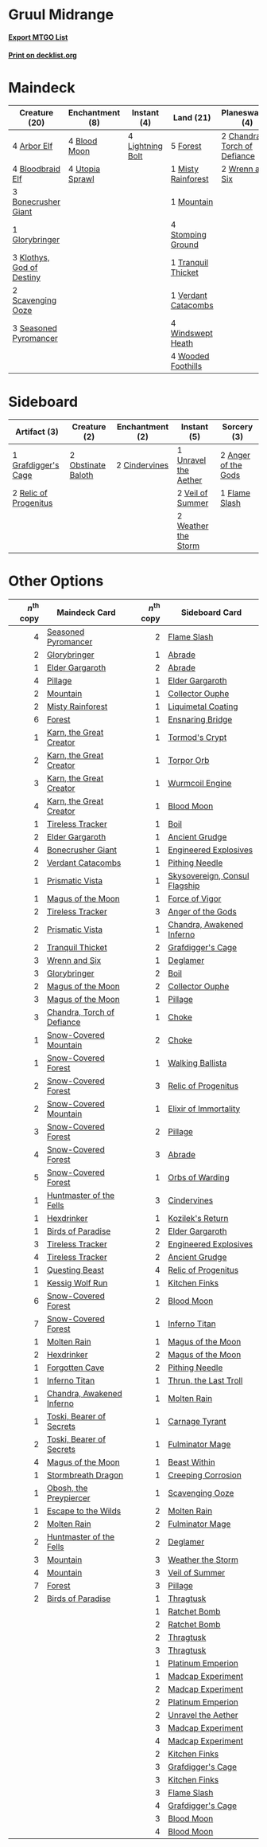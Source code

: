 # Gruul Midrange

#### [Export MTGO List](../collection/Gruul%20Midrange/Gruul%20Midrange.txt)
#### [Print on decklist.org](http://decklist.org/?deckmain=4%09Arbor%20Elf%0A4%09Blood%20Moon%0A4%09Bloodbraid%20Elf%0A3%09Bonecrusher%20Giant%0A2%09Chandra,%20Torch%20of%20Defiance%0A5%09Forest%0A1%09Glorybringer%0A3%09Klothys,%20God%20of%20Destiny%0A4%09Lightning%20Bolt%0A1%09Misty%20Rainforest%0A1%09Mountain%0A3%09Pillage%0A2%09Scavenging%20Ooze%0A3%09Seasoned%20Pyromancer%0A4%09Stomping%20Ground%0A1%09Tranquil%20Thicket%0A4%09Utopia%20Sprawl%0A1%09Verdant%20Catacombs%0A4%09Windswept%20Heath%0A4%09Wooded%20Foothills%0A2%09Wrenn%20and%20Six&deckside=2%09Anger%20of%20the%20Gods%0A2%09Cindervines%0A1%09Flame%20Slash%0A1%09Grafdigger's%20Cage%0A2%09Obstinate%20Baloth%0A2%09Relic%20of%20Progenitus%0A1%09Unravel%20the%20Aether%0A2%09Veil%20of%20Summer%0A2%09Weather%20the%20Storm)
# Maindeck

|                                           Creature (20)                                            |                                     Enchantment (8)                                      |                                      Instant (4)                                       |                                          Land (21)                                           |                                           Planeswalker (4)                                            |                                    Sorcery (3)                                    |
|----------------------------------------------------------------------------------------------------|------------------------------------------------------------------------------------------|----------------------------------------------------------------------------------------|----------------------------------------------------------------------------------------------|-------------------------------------------------------------------------------------------------------|-----------------------------------------------------------------------------------|
|4 [Arbor Elf](http://gatherer.wizards.com/Pages/Card/Details.aspx?multiverseid=442149)              |4 [Blood Moon](http://gatherer.wizards.com/Pages/Card/Details.aspx?multiverseid=45386)    |4 [Lightning Bolt](http://gatherer.wizards.com/Pages/Card/Details.aspx?multiverseid=806)|5 [Forest](http://gatherer.wizards.com/Pages/Card/Details.aspx?multiverseid=439860)           |2 [Chandra, Torch of Defiance](http://gatherer.wizards.com/Pages/Card/Details.aspx?multiverseid=417683)|3 [Pillage](http://gatherer.wizards.com/Pages/Card/Details.aspx?multiverseid=14755)|
|4 [Bloodbraid Elf](http://gatherer.wizards.com/Pages/Card/Details.aspx?multiverseid=185053)         |4 [Utopia Sprawl](http://gatherer.wizards.com/Pages/Card/Details.aspx?multiverseid=442181)|                                                                                        |1 [Misty Rainforest](http://gatherer.wizards.com/Pages/Card/Details.aspx?multiverseid=405102) |2 [Wrenn and Six](http://gatherer.wizards.com/Pages/Card/Details.aspx?multiverseid=464166)             |                                                                                   |
|3 [Bonecrusher Giant](http://gatherer.wizards.com/Pages/Card/Details.aspx?multiverseid=473077)      |                                                                                          |                                                                                        |1 [Mountain](http://gatherer.wizards.com/Pages/Card/Details.aspx?multiverseid=439859)         |                                                                                                       |                                                                                   |
|1 [Glorybringer](http://gatherer.wizards.com/Pages/Card/Details.aspx?multiverseid=426836)           |                                                                                          |                                                                                        |4 [Stomping Ground](http://gatherer.wizards.com/Pages/Card/Details.aspx?multiverseid=405110)  |                                                                                                       |                                                                                   |
|3 [Klothys, God of Destiny](http://gatherer.wizards.com/Pages/Card/Details.aspx?multiverseid=476471)|                                                                                          |                                                                                        |1 [Tranquil Thicket](http://gatherer.wizards.com/Pages/Card/Details.aspx?multiverseid=220494) |                                                                                                       |                                                                                   |
|2 [Scavenging Ooze](http://gatherer.wizards.com/Pages/Card/Details.aspx?multiverseid=420783)        |                                                                                          |                                                                                        |1 [Verdant Catacombs](http://gatherer.wizards.com/Pages/Card/Details.aspx?multiverseid=405113)|                                                                                                       |                                                                                   |
|3 [Seasoned Pyromancer](http://gatherer.wizards.com/Pages/Card/Details.aspx?multiverseid=464094)    |                                                                                          |                                                                                        |4 [Windswept Heath](http://gatherer.wizards.com/Pages/Card/Details.aspx?multiverseid=405115)  |                                                                                                       |                                                                                   |
|                                                                                                    |                                                                                          |                                                                                        |4 [Wooded Foothills](http://gatherer.wizards.com/Pages/Card/Details.aspx?multiverseid=405116) |                                                                                                       |                                                                                   |


# Sideboard

|                                          Artifact (3)                                          |                                        Creature (2)                                         |                                    Enchantment (2)                                     |                                          Instant (5)                                          |                                         Sorcery (3)                                          |
|------------------------------------------------------------------------------------------------|---------------------------------------------------------------------------------------------|----------------------------------------------------------------------------------------|-----------------------------------------------------------------------------------------------|----------------------------------------------------------------------------------------------|
|1 [Grafdigger's Cage](http://gatherer.wizards.com/Pages/Card/Details.aspx?multiverseid=278452)  |2 [Obstinate Baloth](http://gatherer.wizards.com/Pages/Card/Details.aspx?multiverseid=438745)|2 [Cindervines](http://gatherer.wizards.com/Pages/Card/Details.aspx?multiverseid=457305)|1 [Unravel the Aether](http://gatherer.wizards.com/Pages/Card/Details.aspx?multiverseid=378515)|2 [Anger of the Gods](http://gatherer.wizards.com/Pages/Card/Details.aspx?multiverseid=438682)|
|2 [Relic of Progenitus](http://gatherer.wizards.com/Pages/Card/Details.aspx?multiverseid=174824)|                                                                                             |                                                                                        |2 [Veil of Summer](http://gatherer.wizards.com/Pages/Card/Details.aspx?multiverseid=466952)    |1 [Flame Slash](http://gatherer.wizards.com/Pages/Card/Details.aspx?multiverseid=416914)      |
|                                                                                                |                                                                                             |                                                                                        |2 [Weather the Storm](http://gatherer.wizards.com/Pages/Card/Details.aspx?multiverseid=464140) |                                                                                              |


# Other Options

|*n*<sup>th</sup> copy|                                            Maindeck Card                                            |*n*<sup>th</sup> copy|                                             Sideboard Card                                             |
|--------------------:|-----------------------------------------------------------------------------------------------------|--------------------:|--------------------------------------------------------------------------------------------------------|
|                    4|[Seasoned Pyromancer](http://gatherer.wizards.com/Pages/Card/Details.aspx?multiverseid=464094)       |                    2|[Flame Slash](http://gatherer.wizards.com/Pages/Card/Details.aspx?multiverseid=416914)                  |
|                    2|[Glorybringer](http://gatherer.wizards.com/Pages/Card/Details.aspx?multiverseid=426836)              |                    1|[Abrade](http://gatherer.wizards.com/Pages/Card/Details.aspx?multiverseid=430772)                       |
|                    1|[Elder Gargaroth](http://gatherer.wizards.com/Pages/Card/Details.aspx?multiverseid=485502)           |                    2|[Abrade](http://gatherer.wizards.com/Pages/Card/Details.aspx?multiverseid=430772)                       |
|                    4|[Pillage](http://gatherer.wizards.com/Pages/Card/Details.aspx?multiverseid=14755)                    |                    1|[Elder Gargaroth](http://gatherer.wizards.com/Pages/Card/Details.aspx?multiverseid=485502)              |
|                    2|[Mountain](http://gatherer.wizards.com/Pages/Card/Details.aspx?multiverseid=439859)                  |                    1|[Collector Ouphe](http://gatherer.wizards.com/Pages/Card/Details.aspx?multiverseid=464107)              |
|                    2|[Misty Rainforest](http://gatherer.wizards.com/Pages/Card/Details.aspx?multiverseid=405102)          |                    1|[Liquimetal Coating](http://gatherer.wizards.com/Pages/Card/Details.aspx?multiverseid=389578)           |
|                    6|[Forest](http://gatherer.wizards.com/Pages/Card/Details.aspx?multiverseid=439860)                    |                    1|[Ensnaring Bridge](http://gatherer.wizards.com/Pages/Card/Details.aspx?multiverseid=15866)              |
|                    1|[Karn, the Great Creator](http://gatherer.wizards.com/Pages/Card/Details.aspx?multiverseid=460928)   |                    1|[Tormod's Crypt](http://gatherer.wizards.com/Pages/Card/Details.aspx?multiverseid=389723)               |
|                    2|[Karn, the Great Creator](http://gatherer.wizards.com/Pages/Card/Details.aspx?multiverseid=460928)   |                    1|[Torpor Orb](http://gatherer.wizards.com/Pages/Card/Details.aspx?multiverseid=233069)                   |
|                    3|[Karn, the Great Creator](http://gatherer.wizards.com/Pages/Card/Details.aspx?multiverseid=460928)   |                    1|[Wurmcoil Engine](http://gatherer.wizards.com/Pages/Card/Details.aspx?multiverseid=389756)              |
|                    4|[Karn, the Great Creator](http://gatherer.wizards.com/Pages/Card/Details.aspx?multiverseid=460928)   |                    1|[Blood Moon](http://gatherer.wizards.com/Pages/Card/Details.aspx?multiverseid=45386)                    |
|                    1|[Tireless Tracker](http://gatherer.wizards.com/Pages/Card/Details.aspx?multiverseid=409997)          |                    1|[Boil](http://gatherer.wizards.com/Pages/Card/Details.aspx?multiverseid=14630)                          |
|                    2|[Elder Gargaroth](http://gatherer.wizards.com/Pages/Card/Details.aspx?multiverseid=485502)           |                    1|[Ancient Grudge](http://gatherer.wizards.com/Pages/Card/Details.aspx?multiverseid=235600)               |
|                    4|[Bonecrusher Giant](http://gatherer.wizards.com/Pages/Card/Details.aspx?multiverseid=473077)         |                    1|[Engineered Explosives](http://gatherer.wizards.com/Pages/Card/Details.aspx?multiverseid=50139)         |
|                    2|[Verdant Catacombs](http://gatherer.wizards.com/Pages/Card/Details.aspx?multiverseid=405113)         |                    1|[Pithing Needle](http://gatherer.wizards.com/Pages/Card/Details.aspx?multiverseid=129526)               |
|                    1|[Prismatic Vista](http://gatherer.wizards.com/Pages/Card/Details.aspx?multiverseid=464193)           |                    1|[Skysovereign, Consul Flagship](http://gatherer.wizards.com/Pages/Card/Details.aspx?multiverseid=417807)|
|                    1|[Magus of the Moon](http://gatherer.wizards.com/Pages/Card/Details.aspx?multiverseid=136152)         |                    1|[Force of Vigor](http://gatherer.wizards.com/Pages/Card/Details.aspx?multiverseid=464113)               |
|                    2|[Tireless Tracker](http://gatherer.wizards.com/Pages/Card/Details.aspx?multiverseid=409997)          |                    3|[Anger of the Gods](http://gatherer.wizards.com/Pages/Card/Details.aspx?multiverseid=438682)            |
|                    2|[Prismatic Vista](http://gatherer.wizards.com/Pages/Card/Details.aspx?multiverseid=464193)           |                    1|[Chandra, Awakened Inferno](http://gatherer.wizards.com/Pages/Card/Details.aspx?multiverseid=466881)    |
|                    2|[Tranquil Thicket](http://gatherer.wizards.com/Pages/Card/Details.aspx?multiverseid=220494)          |                    2|[Grafdigger's Cage](http://gatherer.wizards.com/Pages/Card/Details.aspx?multiverseid=278452)            |
|                    3|[Wrenn and Six](http://gatherer.wizards.com/Pages/Card/Details.aspx?multiverseid=464166)             |                    1|[Deglamer](http://gatherer.wizards.com/Pages/Card/Details.aspx?multiverseid=154160)                     |
|                    3|[Glorybringer](http://gatherer.wizards.com/Pages/Card/Details.aspx?multiverseid=426836)              |                    2|[Boil](http://gatherer.wizards.com/Pages/Card/Details.aspx?multiverseid=14630)                          |
|                    2|[Magus of the Moon](http://gatherer.wizards.com/Pages/Card/Details.aspx?multiverseid=136152)         |                    2|[Collector Ouphe](http://gatherer.wizards.com/Pages/Card/Details.aspx?multiverseid=464107)              |
|                    3|[Magus of the Moon](http://gatherer.wizards.com/Pages/Card/Details.aspx?multiverseid=136152)         |                    1|[Pillage](http://gatherer.wizards.com/Pages/Card/Details.aspx?multiverseid=14755)                       |
|                    3|[Chandra, Torch of Defiance](http://gatherer.wizards.com/Pages/Card/Details.aspx?multiverseid=417683)|                    1|[Choke](http://gatherer.wizards.com/Pages/Card/Details.aspx?multiverseid=45431)                         |
|                    1|[Snow-Covered Mountain](http://gatherer.wizards.com/Pages/Card/Details.aspx?multiverseid=121233)     |                    2|[Choke](http://gatherer.wizards.com/Pages/Card/Details.aspx?multiverseid=45431)                         |
|                    1|[Snow-Covered Forest](http://gatherer.wizards.com/Pages/Card/Details.aspx?multiverseid=121192)       |                    1|[Walking Ballista](http://gatherer.wizards.com/Pages/Card/Details.aspx?multiverseid=423848)             |
|                    2|[Snow-Covered Forest](http://gatherer.wizards.com/Pages/Card/Details.aspx?multiverseid=121192)       |                    3|[Relic of Progenitus](http://gatherer.wizards.com/Pages/Card/Details.aspx?multiverseid=174824)          |
|                    2|[Snow-Covered Mountain](http://gatherer.wizards.com/Pages/Card/Details.aspx?multiverseid=121233)     |                    1|[Elixir of Immortality](http://gatherer.wizards.com/Pages/Card/Details.aspx?multiverseid=222711)        |
|                    3|[Snow-Covered Forest](http://gatherer.wizards.com/Pages/Card/Details.aspx?multiverseid=121192)       |                    2|[Pillage](http://gatherer.wizards.com/Pages/Card/Details.aspx?multiverseid=14755)                       |
|                    4|[Snow-Covered Forest](http://gatherer.wizards.com/Pages/Card/Details.aspx?multiverseid=121192)       |                    3|[Abrade](http://gatherer.wizards.com/Pages/Card/Details.aspx?multiverseid=430772)                       |
|                    5|[Snow-Covered Forest](http://gatherer.wizards.com/Pages/Card/Details.aspx?multiverseid=121192)       |                    1|[Orbs of Warding](http://gatherer.wizards.com/Pages/Card/Details.aspx?multiverseid=398551)              |
|                    1|[Huntmaster of the Fells](http://gatherer.wizards.com/Pages/Card/Details.aspx?multiverseid=262875)   |                    3|[Cindervines](http://gatherer.wizards.com/Pages/Card/Details.aspx?multiverseid=457305)                  |
|                    1|[Hexdrinker](http://gatherer.wizards.com/Pages/Card/Details.aspx?multiverseid=464117)                |                    1|[Kozilek's Return](http://gatherer.wizards.com/Pages/Card/Details.aspx?multiverseid=407608)             |
|                    1|[Birds of Paradise](http://gatherer.wizards.com/Pages/Card/Details.aspx?multiverseid=129906)         |                    2|[Elder Gargaroth](http://gatherer.wizards.com/Pages/Card/Details.aspx?multiverseid=485502)              |
|                    3|[Tireless Tracker](http://gatherer.wizards.com/Pages/Card/Details.aspx?multiverseid=409997)          |                    2|[Engineered Explosives](http://gatherer.wizards.com/Pages/Card/Details.aspx?multiverseid=50139)         |
|                    4|[Tireless Tracker](http://gatherer.wizards.com/Pages/Card/Details.aspx?multiverseid=409997)          |                    2|[Ancient Grudge](http://gatherer.wizards.com/Pages/Card/Details.aspx?multiverseid=235600)               |
|                    1|[Questing Beast](http://gatherer.wizards.com/Pages/Card/Details.aspx?multiverseid=473133)            |                    4|[Relic of Progenitus](http://gatherer.wizards.com/Pages/Card/Details.aspx?multiverseid=174824)          |
|                    1|[Kessig Wolf Run](http://gatherer.wizards.com/Pages/Card/Details.aspx?multiverseid=233256)           |                    1|[Kitchen Finks](http://gatherer.wizards.com/Pages/Card/Details.aspx?multiverseid=370458)                |
|                    6|[Snow-Covered Forest](http://gatherer.wizards.com/Pages/Card/Details.aspx?multiverseid=121192)       |                    2|[Blood Moon](http://gatherer.wizards.com/Pages/Card/Details.aspx?multiverseid=45386)                    |
|                    7|[Snow-Covered Forest](http://gatherer.wizards.com/Pages/Card/Details.aspx?multiverseid=121192)       |                    1|[Inferno Titan](http://gatherer.wizards.com/Pages/Card/Details.aspx?multiverseid=376371)                |
|                    1|[Molten Rain](http://gatherer.wizards.com/Pages/Card/Details.aspx?multiverseid=425928)               |                    1|[Magus of the Moon](http://gatherer.wizards.com/Pages/Card/Details.aspx?multiverseid=136152)            |
|                    2|[Hexdrinker](http://gatherer.wizards.com/Pages/Card/Details.aspx?multiverseid=464117)                |                    2|[Magus of the Moon](http://gatherer.wizards.com/Pages/Card/Details.aspx?multiverseid=136152)            |
|                    1|[Forgotten Cave](http://gatherer.wizards.com/Pages/Card/Details.aspx?multiverseid=376344)            |                    2|[Pithing Needle](http://gatherer.wizards.com/Pages/Card/Details.aspx?multiverseid=129526)               |
|                    1|[Inferno Titan](http://gatherer.wizards.com/Pages/Card/Details.aspx?multiverseid=376371)             |                    1|[Thrun, the Last Troll](http://gatherer.wizards.com/Pages/Card/Details.aspx?multiverseid=214050)        |
|                    1|[Chandra, Awakened Inferno](http://gatherer.wizards.com/Pages/Card/Details.aspx?multiverseid=466881) |                    1|[Molten Rain](http://gatherer.wizards.com/Pages/Card/Details.aspx?multiverseid=425928)                  |
|                    1|[Toski, Bearer of Secrets](http://gatherer.wizards.com/Pages/Card/Details.aspx?multiverseid=503813)  |                    1|[Carnage Tyrant](http://gatherer.wizards.com/Pages/Card/Details.aspx?multiverseid=435334)               |
|                    2|[Toski, Bearer of Secrets](http://gatherer.wizards.com/Pages/Card/Details.aspx?multiverseid=503813)  |                    1|[Fulminator Mage](http://gatherer.wizards.com/Pages/Card/Details.aspx?multiverseid=397686)              |
|                    4|[Magus of the Moon](http://gatherer.wizards.com/Pages/Card/Details.aspx?multiverseid=136152)         |                    1|[Beast Within](http://gatherer.wizards.com/Pages/Card/Details.aspx?multiverseid=446158)                 |
|                    1|[Stormbreath Dragon](http://gatherer.wizards.com/Pages/Card/Details.aspx?multiverseid=373679)        |                    1|[Creeping Corrosion](http://gatherer.wizards.com/Pages/Card/Details.aspx?multiverseid=214029)           |
|                    1|[Obosh, the Preypiercer](http://gatherer.wizards.com/Pages/Card/Details.aspx?multiverseid=479748)    |                    1|[Scavenging Ooze](http://gatherer.wizards.com/Pages/Card/Details.aspx?multiverseid=420783)              |
|                    1|[Escape to the Wilds](http://gatherer.wizards.com/Pages/Card/Details.aspx?multiverseid=473151)       |                    2|[Molten Rain](http://gatherer.wizards.com/Pages/Card/Details.aspx?multiverseid=425928)                  |
|                    2|[Molten Rain](http://gatherer.wizards.com/Pages/Card/Details.aspx?multiverseid=425928)               |                    2|[Fulminator Mage](http://gatherer.wizards.com/Pages/Card/Details.aspx?multiverseid=397686)              |
|                    2|[Huntmaster of the Fells](http://gatherer.wizards.com/Pages/Card/Details.aspx?multiverseid=262875)   |                    2|[Deglamer](http://gatherer.wizards.com/Pages/Card/Details.aspx?multiverseid=154160)                     |
|                    3|[Mountain](http://gatherer.wizards.com/Pages/Card/Details.aspx?multiverseid=439859)                  |                    3|[Weather the Storm](http://gatherer.wizards.com/Pages/Card/Details.aspx?multiverseid=464140)            |
|                    4|[Mountain](http://gatherer.wizards.com/Pages/Card/Details.aspx?multiverseid=439859)                  |                    3|[Veil of Summer](http://gatherer.wizards.com/Pages/Card/Details.aspx?multiverseid=466952)               |
|                    7|[Forest](http://gatherer.wizards.com/Pages/Card/Details.aspx?multiverseid=439860)                    |                    3|[Pillage](http://gatherer.wizards.com/Pages/Card/Details.aspx?multiverseid=14755)                       |
|                    2|[Birds of Paradise](http://gatherer.wizards.com/Pages/Card/Details.aspx?multiverseid=129906)         |                    1|[Thragtusk](http://gatherer.wizards.com/Pages/Card/Details.aspx?multiverseid=430614)                    |
|                     |                                                                                                     |                    1|[Ratchet Bomb](http://gatherer.wizards.com/Pages/Card/Details.aspx?multiverseid=370623)                 |
|                     |                                                                                                     |                    2|[Ratchet Bomb](http://gatherer.wizards.com/Pages/Card/Details.aspx?multiverseid=370623)                 |
|                     |                                                                                                     |                    2|[Thragtusk](http://gatherer.wizards.com/Pages/Card/Details.aspx?multiverseid=430614)                    |
|                     |                                                                                                     |                    3|[Thragtusk](http://gatherer.wizards.com/Pages/Card/Details.aspx?multiverseid=430614)                    |
|                     |                                                                                                     |                    1|[Platinum Emperion](http://gatherer.wizards.com/Pages/Card/Details.aspx?multiverseid=457134)            |
|                     |                                                                                                     |                    1|[Madcap Experiment](http://gatherer.wizards.com/Pages/Card/Details.aspx?multiverseid=417695)            |
|                     |                                                                                                     |                    2|[Madcap Experiment](http://gatherer.wizards.com/Pages/Card/Details.aspx?multiverseid=417695)            |
|                     |                                                                                                     |                    2|[Platinum Emperion](http://gatherer.wizards.com/Pages/Card/Details.aspx?multiverseid=457134)            |
|                     |                                                                                                     |                    2|[Unravel the Aether](http://gatherer.wizards.com/Pages/Card/Details.aspx?multiverseid=378515)           |
|                     |                                                                                                     |                    3|[Madcap Experiment](http://gatherer.wizards.com/Pages/Card/Details.aspx?multiverseid=417695)            |
|                     |                                                                                                     |                    4|[Madcap Experiment](http://gatherer.wizards.com/Pages/Card/Details.aspx?multiverseid=417695)            |
|                     |                                                                                                     |                    2|[Kitchen Finks](http://gatherer.wizards.com/Pages/Card/Details.aspx?multiverseid=370458)                |
|                     |                                                                                                     |                    3|[Grafdigger's Cage](http://gatherer.wizards.com/Pages/Card/Details.aspx?multiverseid=278452)            |
|                     |                                                                                                     |                    3|[Kitchen Finks](http://gatherer.wizards.com/Pages/Card/Details.aspx?multiverseid=370458)                |
|                     |                                                                                                     |                    3|[Flame Slash](http://gatherer.wizards.com/Pages/Card/Details.aspx?multiverseid=416914)                  |
|                     |                                                                                                     |                    4|[Grafdigger's Cage](http://gatherer.wizards.com/Pages/Card/Details.aspx?multiverseid=278452)            |
|                     |                                                                                                     |                    3|[Blood Moon](http://gatherer.wizards.com/Pages/Card/Details.aspx?multiverseid=45386)                    |
|                     |                                                                                                     |                    4|[Blood Moon](http://gatherer.wizards.com/Pages/Card/Details.aspx?multiverseid=45386)                    |

